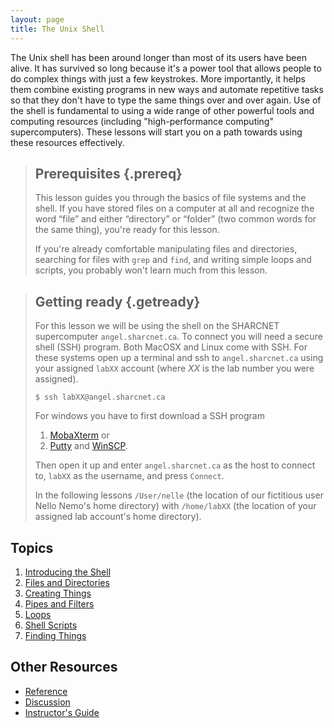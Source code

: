 ```yaml
---
layout: page
title: The Unix Shell
---
```

The Unix shell has been around longer than most of its users have been alive.
It has survived so long because it's a power tool
that allows people to do complex things with just a few keystrokes.
More importantly,
it helps them combine existing programs in new ways
and automate repetitive tasks
so that they don't have to type the same things over and over again.
Use of the shell is fundamental to using a wide range of other powerful tools 
and computing resources (including "high-performance computing" supercomputers).
These lessons will start you on a path towards using these resources effectively.

> ## Prerequisites {.prereq}
>
> This lesson guides you through the basics of file systems and the
> shell.  If you have stored files on a computer at all and recognize
> the word “file” and either “directory” or “folder” (two common words
> for the same thing), you're ready for this lesson.
>
> If you're already comfortable manipulating files and directories,
> searching for files with `grep` and `find`, and writing simple loops
> and scripts, you probably won't learn much from this lesson.

> ## Getting ready {.getready}
>
> For this lesson we will be using the shell on the SHARCNET supercomputer
> `angel.sharcnet.ca`.  To connect you will need a secure shell (SSH)
> program.  Both MacOSX and Linux come with SSH.  For these systems open
> up a terminal and ssh to `angel.sharcnet.ca` using your assigned
> `labXX` account (where *XX* is the lab number you were assigned).
>
> ~~~ {.input}
> $ ssh labXX@angel.sharcnet.ca
> ~~~
>
> For windows you have to first download a SSH program
>
> 1. [MobaXterm](http://mobaxterm.mobatek.net/download.html) or
> 2. [Putty](http://www.chiark.greenend.org.uk/~sgtatham/putty/download.html)
>    and [WinSCP](http://www.chiark.greenend.org.uk/~sgtatham/putty/download.html).
>
> Then open it up and enter `angel.sharcnet.ca` as the host to connect
> to, `labXX` as the username, and press `Connect`.
>
> In the following lessons `/User/nelle` (the location of our
> fictitious user Nello Nemo's home directory) with `/home/labXX` (the
> location of your assigned lab account's home directory).


## Topics

1.  [Introducing the Shell](00-intro.html)
2.  [Files and Directories](01-filedir.html)
3.  [Creating Things](02-create.html)
4.  [Pipes and Filters](03-pipefilter.html)
5.  [Loops](04-loop.html)
6.  [Shell Scripts](05-script.html)
7.  [Finding Things](06-find.html)

## Other Resources

*   [Reference](reference.html)
*   [Discussion](discussion.html)
*   [Instructor's Guide](instructors.html)
